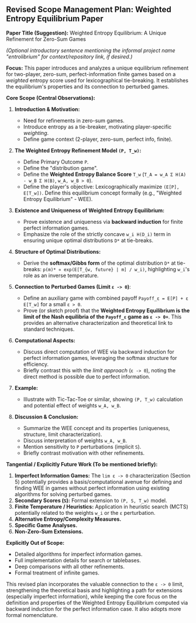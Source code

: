 ## Revised Scope Management Plan: Weighted Entropy Equilibrium Paper

**Paper Title (Suggestion):** Weighted Entropy Equilibrium: A Unique Refinement for Zero-Sum Games

*(Optional introductory sentence mentioning the informal project name "entrolibrium" for context/repository link, if desired.)*

**Focus:** This paper introduces and analyzes a unique equilibrium refinement for two-player, zero-sum, perfect-information finite games based on a *weighted* entropy score used for lexicographical tie-breaking. It establishes the equilibrium's properties and its connection to perturbed games.

**Core Scope (Central Observations):**

1.  **Introduction & Motivation:**
    * Need for refinements in zero-sum games.
    * Introduce entropy as a tie-breaker, motivating player-specific *weighting*.
    * Define game context (2-player, zero-sum, perfect info, finite).

2.  **The Weighted Entropy Refinement Model `(P, T_w)`:**
    * Define Primary Outcome `P`.
    * Define the "distribution game".
    * Define the **Weighted Entropy Balance Score** `T_w` (`T_A = w_A Σ H(A) - w_B Σ H(B)`, `w_A, w_B > 0`).
    * Define the player's objective: Lexicographically maximize `(E[P], E[T_w])`. Define this equilibrium concept formally (e.g., "Weighted Entropy Equilibrium" - WEE).

3.  **Existence and Uniqueness of Weighted Entropy Equilibrium:**
    * Prove existence and uniqueness via **backward induction** for finite perfect information games.
    * Emphasize the role of the strictly concave `w_i H(D_i)` term in ensuring unique optimal distributions `D*` at tie-breaks.

4.  **Structure of Optimal Distributions:**
    * Derive the **softmax/Gibbs form** of the optimal distribution `D*` at tie-breaks: `p(m)* ∝ exp(E[T_{w, future} | m] / w_i)`, highlighting `w_i`'s role as an inverse temperature.

5.  **Connection to Perturbed Games (Limit `ε -> 0`)**:
    * Define an auxiliary game with combined payoff `Payoff_ε = E[P] + ε E[T_w]` for a small `ε > 0`.
    * Prove (or sketch proof) that the **Weighted Entropy Equilibrium is the limit of the Nash equilibria of the `Payoff_ε` game as `ε -> 0+`**. This provides an alternative characterization and theoretical link to standard techniques.

6.  **Computational Aspects:**
    * Discuss direct computation of WEE via backward induction for perfect information games, leveraging the softmax structure for efficiency.
    * Briefly contrast this with the *limit approach* (`ε -> 0`), noting the direct method is possible due to perfect information.

7.  **Example:**
    * Illustrate with Tic-Tac-Toe or similar, showing `(P, T_w)` calculation and potential effect of weights `w_A, w_B`.

8.  **Discussion & Conclusion:**
    * Summarize the WEE concept and its properties (uniqueness, structure, limit characterization).
    * Discuss interpretation of weights `w_A, w_B`.
    * Mention sensitivity to `P` perturbations (implicit `S`).
    * Briefly contrast motivation with other refinements.


**Tangential / Explicitly Future Work (To be mentioned briefly):**

1.  **Imperfect Information Games:** The `lim ε -> 0` characterization (Section 5) potentially provides a basis/computational avenue for defining and finding WEE in games without perfect information using existing algorithms for solving perturbed games.
2.  **Secondary Scores (`S`):** Formal extension to `(P, S, T_w)` model.
3.  **Finite Temperature / Heuristics:** Application in heuristic search (MCTS) potentially related to the weights `w_i` or the `ε` perturbation.
4.  **Alternative Entropy/Complexity Measures.**
5.  **Specific Game Analyses.**
6.  **Non-Zero-Sum Extensions.**

**Explicitly Out of Scope:**

* Detailed algorithms for imperfect information games.
* Full implementation details for search or tablebases.
* Deep comparisons with all other refinements.
* Formal treatment of infinite games.

This revised plan incorporates the valuable connection to the `ε -> 0` limit, strengthening the theoretical basis and highlighting a path for extensions (especially imperfect information), while keeping the core focus on the definition and properties of the Weighted Entropy Equilibrium computed via backward induction for the perfect information case. It also adopts more formal nomenclature.
